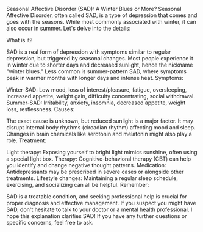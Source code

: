 Seasonal Affective Disorder (SAD): A Winter Blues or More?
Seasonal Affective Disorder, often called SAD, is a type of depression that comes and goes with the seasons. While most commonly associated with winter, it can also occur in summer. Let's delve into the details:

What is it?

SAD is a real form of depression with symptoms similar to regular depression, but triggered by seasonal changes.
Most people experience it in winter due to shorter days and decreased sunlight, hence the nickname "winter blues."
Less common is summer-pattern SAD, where symptoms peak in warmer months with longer days and intense heat.
Symptoms:

Winter-SAD: Low mood, loss of interest/pleasure, fatigue, oversleeping, increased appetite, weight gain, difficulty concentrating, social withdrawal.
Summer-SAD: Irritability, anxiety, insomnia, decreased appetite, weight loss, restlessness.
Causes:

The exact cause is unknown, but reduced sunlight is a major factor.
It may disrupt internal body rhythms (circadian rhythm) affecting mood and sleep.
Changes in brain chemicals like serotonin and melatonin might also play a role.
Treatment:

Light therapy: Exposing yourself to bright light mimics sunshine, often using a special light box.
Therapy: Cognitive-behavioral therapy (CBT) can help you identify and change negative thought patterns.
Medication: Antidepressants may be prescribed in severe cases or alongside other treatments.
Lifestyle changes: Maintaining a regular sleep schedule, exercising, and socializing can all be helpful.
Remember:

SAD is a treatable condition, and seeking professional help is crucial for proper diagnosis and effective management.
If you suspect you might have SAD, don't hesitate to talk to your doctor or a mental health professional.
I hope this explanation clarifies SAD! If you have any further questions or specific concerns, feel free to ask.
